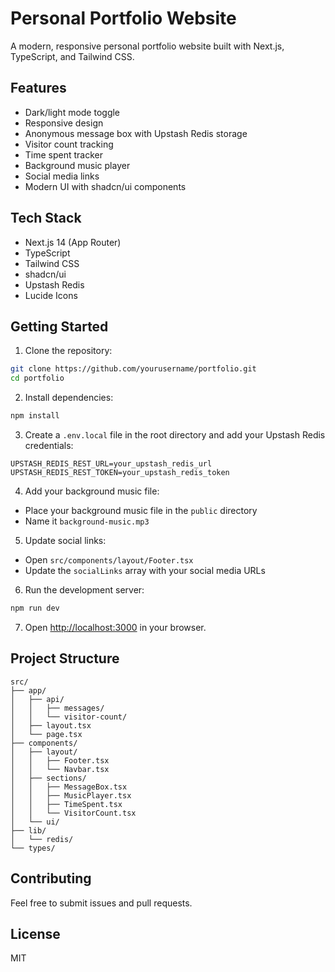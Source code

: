 # Personal Portfolio Website

A modern, responsive personal portfolio website built with Next.js, TypeScript, and Tailwind CSS.

## Features

- Dark/light mode toggle
- Responsive design
- Anonymous message box with Upstash Redis storage
- Visitor count tracking
- Time spent tracker
- Background music player
- Social media links
- Modern UI with shadcn/ui components

## Tech Stack

- Next.js 14 (App Router)
- TypeScript
- Tailwind CSS
- shadcn/ui
- Upstash Redis
- Lucide Icons

## Getting Started

1. Clone the repository:
```bash
git clone https://github.com/yourusername/portfolio.git
cd portfolio
```

2. Install dependencies:
```bash
npm install
```

3. Create a `.env.local` file in the root directory and add your Upstash Redis credentials:
```
UPSTASH_REDIS_REST_URL=your_upstash_redis_url
UPSTASH_REDIS_REST_TOKEN=your_upstash_redis_token
```

4. Add your background music file:
- Place your background music file in the `public` directory
- Name it `background-music.mp3`

5. Update social links:
- Open `src/components/layout/Footer.tsx`
- Update the `socialLinks` array with your social media URLs

6. Run the development server:
```bash
npm run dev
```

7. Open [http://localhost:3000](http://localhost:3000) in your browser.

## Project Structure

```
src/
├── app/
│   ├── api/
│   │   ├── messages/
│   │   └── visitor-count/
│   ├── layout.tsx
│   └── page.tsx
├── components/
│   ├── layout/
│   │   ├── Footer.tsx
│   │   └── Navbar.tsx
│   ├── sections/
│   │   ├── MessageBox.tsx
│   │   ├── MusicPlayer.tsx
│   │   ├── TimeSpent.tsx
│   │   └── VisitorCount.tsx
│   └── ui/
├── lib/
│   └── redis/
└── types/
```

## Contributing

Feel free to submit issues and pull requests.

## License

MIT
